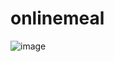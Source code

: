 # onlinemeal


![image](https://github.com/user-attachments/assets/e8c5ab47-32d1-4f09-9ff3-ad1ce168b41b)
